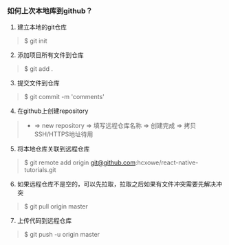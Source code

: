 ### 如何上次本地库到github？

1. 建立本地的git仓库
> $ git init

2. 添加项目所有文件到仓库
> $ git add .

3. 提交文件到仓库
> $ git commit -m 'comments'

4. 在github上创建repository
> + => new repository => 填写远程仓库名称 => 创建完成 => 拷贝SSH/HTTPS地址待用

5. 将本地仓库关联到远程仓库
> $ git remote add origin git@github.com:hcxowe/react-native-tutorials.git

6. 如果远程仓库不是空的，可以先拉取，拉取之后如果有文件冲突需要先解决冲突
> $ git pull origin master

7. 上传代码到远程仓库
> $ git push -u origin master